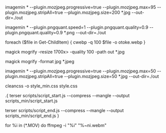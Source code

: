 imagemin * --plugin.mozjpeg.progressive=true --plugin.mozjpeg.max=95 --plugin.mozjpeg.stripAll=true --plugin.mozjpeg.size=200 *.jpg --out-dir=./out

imagemin * --plugin.pngquant.speed=1 --plugin.pngquant.quality=0.9 --plugin.pngquant.quality=0.9 *.png --out-dir=./out

foreach ($file in Get-ChildItem) { cwebp -q 100 $file -o otoke.webp }

magick mogrify -resize 1700x> -quality 100 -path out *.jpg

magick mogrify -format jpg *.jpeg   

imagemin * --plugin.mozjpeg.progressive=true --plugin.mozjpeg.max=50 --plugin.mozjpeg.stripAll=true --plugin.mozjpeg.size=50 *.jpg --out-dir=./out

cleancss -o style_min.css style.css

.{
terser scripts/script_start.js --compress --mangle --output scripts_min/script_start.js

terser scripts/script_end.js --compress --mangle --output scripts_min/script_end.js
}

for %i in (*.MOV) do ffmpeg -i "%i" "%~ni.webm"